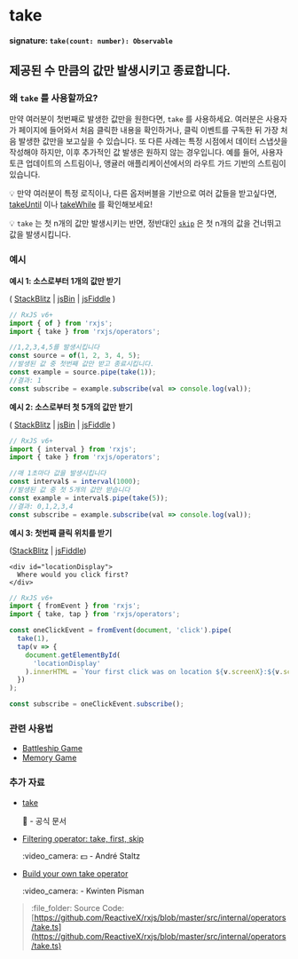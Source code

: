 # take

#### signature: `take(count: number): Observable`

## 제공된 수 만큼의 값만 발생시키고 종료합니다.

### 왜 `take` 를 사용할까요?

만약 여러분이 첫번째로 발생한 값만을 원한다면, `take` 를 사용하세요. 여러분은 사용자가 페이지에 들어와서 처음 클릭한 내용을 확인하거나, 클릭 이벤트를 구독한 뒤 가장 처음 발생한 값만을 보고싶을 수 있습니다. 또 다른 사례는 특정 시점에서 데이터 스냅샷을 작성해야 하지만, 이후 추가적인 값 발생은 원하지 않는 경우입니다. 예를 들어, 사용자 토큰 업데이트의 스트림이나, 앵귤러 애플리케이션에서의 라우트 가드 기반의 스트림이 있습니다.

:bulb: 만약 여러분이 특정 로직이나, 다른 옵저버블을 기반으로 여러 값들을 받고싶다면,  [takeUntil](takeuntil.md) 이나 [takeWhile](takewhile.md) 를 확인해보세요!

:bulb: `take` 는 첫 n개의 값만 발생시키는 반면, 정반대인 [`skip`](skip.md) 은 첫 n개의 값을 건너뛰고 값을 발생시킵니다.

### 예시

**예시 1: 소스로부터 1개의 값만 받기**

\( [StackBlitz](https://stackblitz.com/edit/typescript-uk92ax?file=index.ts&devtoolsheight=100) \| [jsBin](http://jsbin.com/vaxitupiwi/1/edit?js,console) \| [jsFiddle](https://jsfiddle.net/btroncone/f9bz0tr3/) \)

```javascript
// RxJS v6+
import { of } from 'rxjs';
import { take } from 'rxjs/operators';

//1,2,3,4,5를 발생시킵니다
const source = of(1, 2, 3, 4, 5);
//발생된 값 중 첫번째 값만 받고 종료시킵니다.
const example = source.pipe(take(1));
//결과: 1
const subscribe = example.subscribe(val => console.log(val));
```

**예시 2: 소스로부터 첫 5개의 값만 받기**

\( [StackBlitz](https://stackblitz.com/edit/typescript-3ujuth?file=index.ts&devtoolsheight=100) \| [jsBin](http://jsbin.com/kexenuzulu/edit?js,console) \| [jsFiddle](https://jsfiddle.net/btroncone/g1fhxgua/) \)

```javascript
// RxJS v6+
import { interval } from 'rxjs';
import { take } from 'rxjs/operators';

//매 1초마다 값을 발생시킵니다
const interval$ = interval(1000);
//발생된 값 중 첫 5개의 값만 받습니다
const example = interval$.pipe(take(5));
//결과: 0,1,2,3,4
const subscribe = example.subscribe(val => console.log(val));
```

**예시 3: 첫번째 클릭 위치를 받기**

\([StackBlitz](https://stackblitz.com/edit/typescript-8g9xt5?file=index.ts&devtoolsheight=50) \| [jsFiddle](https://jsfiddle.net/ElHuy/9c5j064x/)\)

```markup
<div id="locationDisplay">
  Where would you click first?
</div>
```

```javascript
// RxJS v6+
import { fromEvent } from 'rxjs';
import { take, tap } from 'rxjs/operators';

const oneClickEvent = fromEvent(document, 'click').pipe(
  take(1),
  tap(v => {
    document.getElementById(
      'locationDisplay'
    ).innerHTML = `Your first click was on location ${v.screenX}:${v.screenY}`;
  })
);

const subscribe = oneClickEvent.subscribe();
```

### 관련 사용법

* [Battleship Game](../../recipes/battleship-game.md)
* [Memory Game](../../recipes/memory-game.md)

### 추가 자료

* [take](https://rxjs.dev/api/operators/take)

  :newspaper: - 공식 문서

* [Filtering operator: take, first, skip](https://egghead.io/lessons/rxjs-filtering-operators-take-first-skip?course=rxjs-beyond-the-basics-operators-in-depth)

  :video\_camera: :dollar: - André Staltz

* [Build your own take operator](https://blog.strongbrew.io/build-the-operators-from-rxjs-from-scratch/?lectureId=take#app)

  :video\_camera: - Kwinten Pisman

> :file\_folder: Source Code: [https://github.com/ReactiveX/rxjs/blob/master/src/internal/operators/take.ts](https://github.com/ReactiveX/rxjs/blob/master/src/internal/operators/take.ts)

